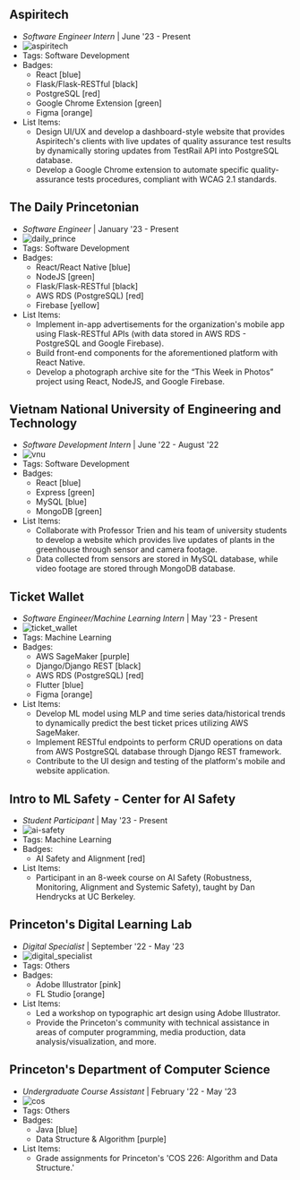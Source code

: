 ## Aspiritech
- *Software Engineer Intern* | June '23 - Present
- ![aspiritech](/assets/logo/aspiritech.svg)
- Tags: Software Development
- Badges:
  - React [blue]
  - Flask/Flask-RESTful [black]
  - PostgreSQL [red]
  - Google Chrome Extension [green]
  - Figma [orange]
- List Items:
  - Design UI/UX and develop a dashboard-style website that provides Aspiritech's clients with live updates of quality assurance test results by dynamically storing updates from TestRail API into PostgreSQL database.
  - Develop a Google Chrome extension to automate specific quality-assurance tests procedures, compliant with WCAG 2.1 standards.

## The Daily Princetonian 
- *Software Engineer* | January '23 - Present
- ![daily_prince](/assets/logo/prince.png)
- Tags: Software Development
- Badges:
  - React/React Native [blue]
  - NodeJS [green]
  - Flask/Flask-RESTful [black]
  - AWS RDS (PostgreSQL) [red]
  - Firebase [yellow]
- List Items:
  - Implement in-app advertisements for the organization's mobile app using Flask-RESTful APIs (with data stored in AWS RDS - PostgreSQL and Google Firebase). 
  - Build front-end components for the aforementioned platform with React Native. 
  - Develop a photograph archive site for the “This Week in Photos” project using React, NodeJS, and Google Firebase.

## Vietnam National University of Engineering and Technology
- *Software Development Intern* | June '22 - August '22
- ![vnu](/assets/logo/vnu.jpeg)
- Tags: Software Development
- Badges:
  - React [blue]
  - Express [green]
  - MySQL [blue]
  - MongoDB [green]
- List Items:
  - Collaborate with Professor Trien and his team of university students to develop a website which provides live updates of plants in the greenhouse through sensor and camera footage. 
  - Data collected from sensors are stored in MySQL database, while video footage are stored through MongoDB database.

## Ticket Wallet
- *Software Engineer/Machine Learning Intern* | May '23 - Present
- ![ticket_wallet](/assets/logo/tw.png)
- Tags: Machine Learning
- Badges:
  - AWS SageMaker [purple]
  - Django/Django REST [black]
  - AWS RDS (PostgreSQL) [red]
  - Flutter [blue]
  - Figma [orange]
- List Items:
  - Develop ML model using MLP and time series data/historical trends to dynamically predict the best ticket prices utilizing AWS SageMaker.
  - Implement RESTful endpoints to perform CRUD operations on data from AWS PostgreSQL database through Django REST framework. 
  - Contribute to the UI design and testing of the platform's mobile and website application.

## Intro to ML Safety - Center for AI Safety
- *Student Participant* | May '23 - Present
- ![ai-safety](/assets/logo/ai.svg)
- Tags: Machine Learning
- Badges:
  - AI Safety and Alignment [red]
- List Items:
  - Participant in an 8-week course on AI Safety (Robustness, Monitoring, Alignment and Systemic Safety), taught by Dan Hendrycks at UC Berkeley. 

## Princeton's Digital Learning Lab
- *Digital Specialist* | September '22 - May '23
- ![digital_specialist](/assets/logo/dll.png)
- Tags: Others
- Badges:
  - Adobe Illustrator [pink]
  - FL Studio [orange]
- List Items:
  - Led a workshop on typographic art design using Adobe Illustrator. 
  - Provide the Princeton's community with technical assistance in areas of computer programming, media production, data analysis/visualization, and more.

## Princeton's Department of Computer Science
- *Undergraduate Course Assistant* | February '22 - May '23
- ![cos](/assets/logo/cos.png)
- Tags: Others
- Badges:
  - Java [blue]
  - Data Structure & Algorithm [purple]
- List Items:
  - Grade assignments for Princeton's 'COS 226: Algorithm and Data Structure.'